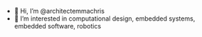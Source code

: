- 👋 Hi, I’m @architectemmachris
- 👀 I’m interested in computational design, embedded systems, embedded software, robotics

<!---
architectemmachris/architectemmachris is a ✨ special ✨ repository because its `README.md` (this file) appears on your GitHub profile.
You can click the Preview link to take a look at your changes.
--->
